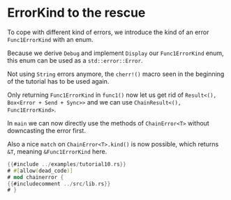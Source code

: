 # ErrorKind to the rescue

To cope with different kind of errors, we introduce the kind of an error `Func1ErrorKind` with an enum.

Because we derive `Debug` and implement `Display` our `Func1ErrorKind` enum, this enum can be used as
a `std::error::Error`.

Not using `String` errors anymore, the `cherr!()` macro seen in the beginning of
the tutorial has to be used again.

Only returning `Func1ErrorKind` in `func1()` now let us get rid of `Result<(), Box<Error + Send + Sync>>` and we can
use `ChainResult<(), Func1ErrorKind>`.

In `main` we can now directly use the methods of `ChainError<T>` without downcasting the error first.

Also a nice `match` on `ChainError<T>.kind()` is now possible, which returns `&T`, meaning 
`&Func1ErrorKind` here.

~~~rust
{{#include ../examples/tutorial10.rs}}
# #[allow(dead_code)]
# mod chainerror {
{{#includecomment ../src/lib.rs}}
# }
~~~